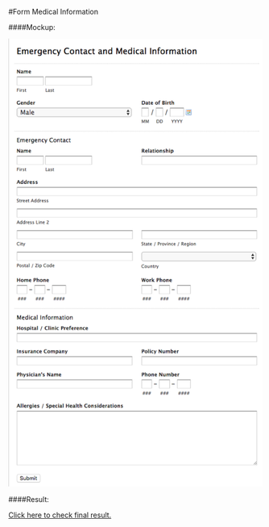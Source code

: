 #Form Medical Information

####Mockup:

![Form](00.form-medical-information.png)

####Result:

[Click here to check final result.](https://cocky-feynman-ca375a.netlify.app/)